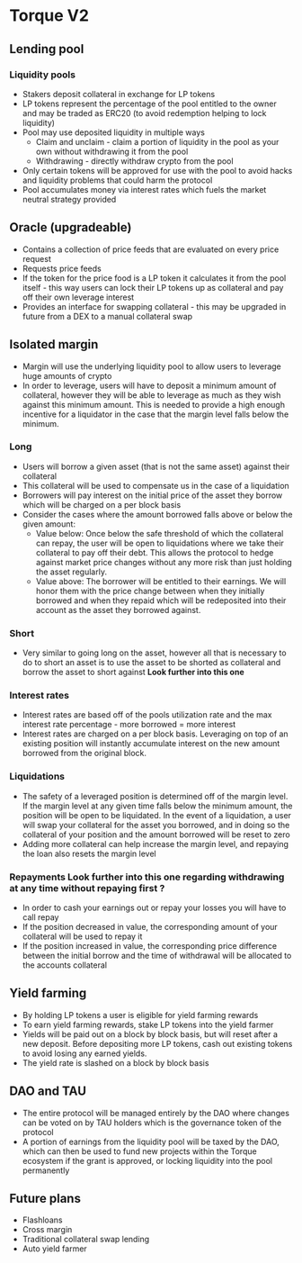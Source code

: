 # Torque V2

## Lending pool

### Liquidity pools

-   Stakers deposit collateral in exchange for LP tokens
-   LP tokens represent the percentage of the pool entitled to the owner and may be traded as ERC20 (to avoid redemption helping to lock liquidity)
-   Pool may use deposited liquidity in multiple ways
    -   Claim and unclaim - claim a portion of liquidity in the pool as your own without withdrawing it from the pool
    -   Withdrawing - directly withdraw crypto from the pool
-   Only certain tokens will be approved for use with the pool to avoid hacks and liquidity problems that could harm the protocol
-   Pool accumulates money via interest rates which fuels the market neutral strategy provided

## Oracle (upgradeable)

-   Contains a collection of price feeds that are evaluated on every price request
-   Requests price feeds
-   If the token for the price food is a LP token it calculates it from the pool itself - this way users can lock their LP tokens up as collateral and pay off their own leverage interest
-   Provides an interface for swapping collateral - this may be upgraded in future from a DEX to a manual collateral swap

## Isolated margin

-   Margin will use the underlying liquidity pool to allow users to leverage huge amounts of crypto
-   In order to leverage, users will have to deposit a minimum amount of collateral, however they will be able to leverage as much as they wish against this minimum amount. This is needed to provide a high enough incentive for a liquidator in the case that the margin level falls below the minimum.

### Long

-   Users will borrow a given asset (that is not the same asset) against their collateral
-   This collateral will be used to compensate us in the case of a liquidation
-   Borrowers will pay interest on the initial price of the asset they borrow which will be charged on a per block basis
-   Consider the cases where the amount borrowed falls above or below the given amount:
    -   Value below: Once below the safe threshold of which the collateral can repay, the user will be open to liquidations where we take their collateral to pay off their debt. This allows the protocol to hedge against market price changes without any more risk than just holding the asset regularly.
    -   Value above: The borrower will be entitled to their earnings. We will honor them with the price change between when they initially borrowed and when they repaid which will be redeposited into their account as the asset they borrowed against.

### Short

-   Very similar to going long on the asset, however all that is necessary to do to short an asset is to use the asset to be shorted as collateral and borrow the asset to short against **Look further into this one**

### Interest rates

-   Interest rates are based off of the pools utilization rate and the max interest rate percentage - more borrowed = more interest
-   Interest rates are charged on a per block basis. Leveraging on top of an existing position will instantly accumulate interest on the new amount borrowed from the original block.

### Liquidations

-   The safety of a leveraged position is determined off of the margin level. If the margin level at any given time falls below the minimum amount, the position will be open to be liquidated. In the event of a liquidation, a user will swap your collateral for the asset you borrowed, and in doing so the collateral of your position and the amount borrowed will be reset to zero
-   Adding more collateral can help increase the margin level, and repaying the loan also resets the margin level

### Repayments **Look further into this one regarding withdrawing at any time without repaying first ?**

-   In order to cash your earnings out or repay your losses you will have to call repay
-   If the position decreased in value, the corresponding amount of your collateral will be used to repay it
-   If the position increased in value, the corresponding price difference between the initial borrow and the time of withdrawal will be allocated to the accounts collateral

## Yield farming

-   By holding LP tokens a user is eligible for yield farming rewards
-   To earn yield farming rewards, stake LP tokens into the yield farmer
-   Yields will be paid out on a block by block basis, but will reset after a new deposit. Before depositing more LP tokens, cash out existing tokens to avoid losing any earned yields.
-   The yield rate is slashed on a block by block basis

## DAO and TAU

-   The entire protocol will be managed entirely by the DAO where changes can be voted on by TAU holders which is the governance token of the protocol
-   A portion of earnings from the liquidity pool will be taxed by the DAO, which can then be used to fund new projects within the Torque ecosystem if the grant is approved, or locking liquidity into the pool permanently

## Future plans

-   Flashloans
-   Cross margin
-   Traditional collateral swap lending
-   Auto yield farmer
